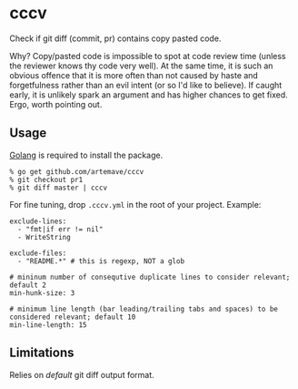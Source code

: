 cccv
====

Check if git diff (commit, pr) contains copy pasted code.

Why? Copy/pasted code is impossible to spot at code review time (unless the reviewer knows thy code very well). At the same time, it is such an obvious offence that it is more often than not caused by haste and forgetfulness rather than an evil intent (or so I'd like to believe). If caught early, it is unlikely spark an argument and has higher chances to get fixed. Ergo, worth pointing out.

## Usage

[Golang](http://golang.org/doc/install) is required to install the package.

```
% go get github.com/artemave/cccv
% git checkout pr1
% git diff master | cccv
```

For fine tuning, drop `.cccv.yml` in the root of your project. Example:
```
exclude-lines:
  - "fmt|if err != nil"
  - WriteString

exclude-files:
  - "README.*" # this is regexp, NOT a glob

# mininum number of consequtive duplicate lines to consider relevant; default 2
min-hunk-size: 3

# minimum line length (bar leading/trailing tabs and spaces) to be considered relevant; default 10
min-line-length: 15
```

## Limitations

Relies on _default_ git diff output format.
